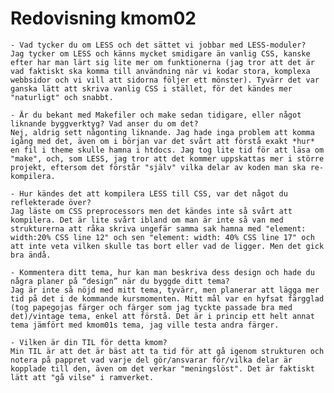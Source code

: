 ---
---
Redovisning kmom02
=========================


    - Vad tycker du om LESS och det sättet vi jobbar med LESS-moduler?
    Jag tycker om LESS och känns mycket smidigare än vanlig CSS, kanske efter har man lärt sig lite mer om funktionerna (jag tror att det är vad faktiskt ska komma till användning när vi kodar stora, komplexa webbsidor och vi vill att sidorna följer ett mönster). Tyvärr det var ganska lätt att skriva vanlig CSS i stället, för det kändes mer "naturligt" och snabbt.

    - Är du bekant med Makefiler och make sedan tidigare, eller något liknande byggverktyg? Vad anser du om det?
    Nej, aldrig sett någonting liknande. Jag hade inga problem att komma igång med det, även om i början var det svårt att förstå exakt *hur* en fil i theme skulle hamna i htdocs. Jag tog lite tid för att läsa om "make", och, som LESS, jag tror att det kommer uppskattas mer i större projekt, eftersom det förstår "själv" vilka delar av koden man ska re-kompilera.

    - Hur kändes det att kompilera LESS till CSS, var det något du reflekterade över?
    Jag läste om CSS preprocessors men det kändes inte så svårt att kompilera. Det är lite svårt ibland om man är inte så van med strukturerna att råka skriva ungefär samma sak hamna med "element: width:20% CSS line 12" och sen "element: width: 40% CSS line 17" och att inte veta vilken skulle tas bort eller vad de ligger. Men det gick bra ändå.

    - Kommentera ditt tema, hur kan man beskriva dess design och hade du några planer på “design” när du byggde ditt tema?
    Jag är inte så nöjd med mitt tema, tyvärr, men planerar att lägga mer tid på det i de kommande kursmomenten. Mitt mål var en hyfsat färgglad (tog papegojas färger och färger som jag tyckte passade bra med det)/vintage tema, enkel att förstå. Det är i princip ett helt annat tema jämfört med kmom01s tema, jag ville testa andra färger.  

    - Vilken är din TIL för detta kmom?
    Min TIL är att det är bäst att ta tid för att gå igenom strukturen och notera på pappret vad varje del gör/ansvarar för/vilka delar är kopplade till den, även om det verkar "meningslöst". Det är faktiskt lätt att "gå vilse" i ramverket.
